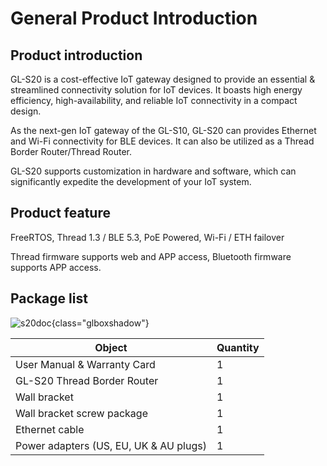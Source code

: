 # **General Product Introduction**

## **Product introduction**

GL-S20 is a cost-effective IoT gateway designed to provide an essential & streamlined connectivity solution for IoT devices. It boasts high energy efficiency, high-availability, and reliable IoT connectivity in a compact design.

As the next-gen IoT gateway of the GL-S10, GL-S20 can provides Ethernet and Wi-Fi connectivity for BLE devices. It can also be utilized as a Thread Border Router/Thread Router.

GL-S20 supports customization in hardware and software, which can significantly expedite the development of your IoT system.

## **Product feature**

FreeRTOS, Thread 1.3 / BLE 5.3, PoE Powered, Wi-Fi / ETH failover

Thread firmware supports web and APP access, Bluetooth firmware supports APP access.

## **Package list**

![s20doc](https://static.gl-inet.com/docs/iot/en/thread_board_router/gl-s20/user_manual/s20-doc.jpg){class="glboxshadow"}

| Object                                 | Quantity |
| -------------------------------------- | -------- |
| User Manual & Warranty Card            | 1        |
| GL-S20 Thread Border Router            | 1        |
| Wall bracket                           | 1        |
| Wall bracket screw package             | 1        |
| Ethernet cable                         | 1        |
| Power adapters (US, EU, UK & AU plugs) | 1        |